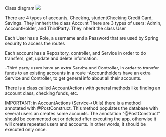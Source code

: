 Class diagram
![](C:\Users\sergio\IdeaProjects\MyBank_SergioDoste\Diagram.drawio)

There are 4 types of accounts, Checking, studentChecking Credit Card, Savings. They innherit the class Account
There are 3 types of users: Admin, AccountHolder, and ThirdParty. They inherit the class User

Each User has a Role, a username and a Password that are used by Spring security to access the routes

Each account has a Repository, controller, and Service in order to do transfers, get, update and delete information.

-Third party users have an extra Service and Controller, in order to transfer funds to an existing accounts in a route
-Accountholders have an extra Service and Controller, to get general info about all their accounts.

There is a class called AccountActions with general methods like finding an account class, checking funds, etc.


IMPORTANT: in AccountActions (Service->Utils) there is a method annotated with @PostConstruct.
            This method populates the database with several users an creates some accounts. The annotation 
            "@PostConstruct" should be commented out or deleted after executing the app, otherwise it will
            create repeated users and accounts. In other words, it should be executed only once.